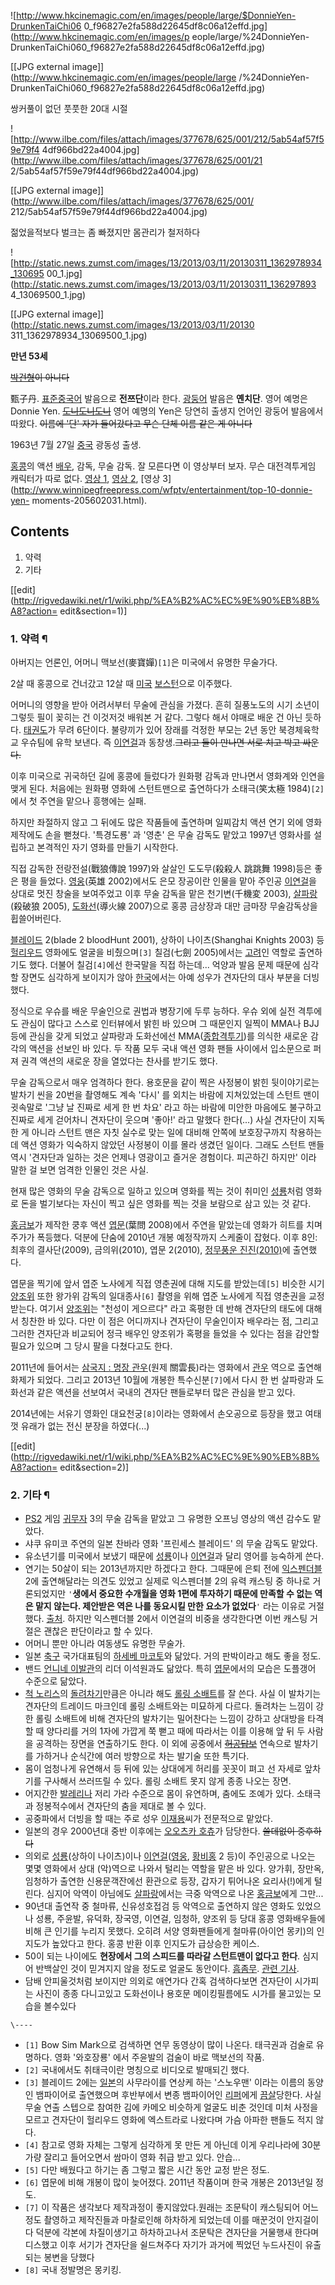 ![http://www.hkcinemagic.com/en/images/people/large/$DonnieYen-DrunkenTaiChi06
0_f96827e2fa588d22645df8c06a12effd.jpg](http://www.hkcinemagic.com/en/images/p
eople/large/%24DonnieYen-
DrunkenTaiChi060_f96827e2fa588d22645df8c06a12effd.jpg)

[[JPG external image]](http://www.hkcinemagic.com/en/images/people/large
/%24DonnieYen-DrunkenTaiChi060_f96827e2fa588d22645df8c06a12effd.jpg)

  
쌍커풀이 없던 풋풋한 20대 시절

![http://www.ilbe.com/files/attach/images/377678/625/001/212/5ab54af57f59e79f4
4df966bd22a4004.jpg](http://www.ilbe.com/files/attach/images/377678/625/001/21
2/5ab54af57f59e79f44df966bd22a4004.jpg)

[[JPG external image]](http://www.ilbe.com/files/attach/images/377678/625/001/
212/5ab54af57f59e79f44df966bd22a4004.jpg)

  
젊었을적보다 벌크는 좀 빠졌지만 몸관리가 철저하다

![http://static.news.zumst.com/images/13/2013/03/11/20130311_1362978934_130695
00_1.jpg](http://static.news.zumst.com/images/13/2013/03/11/20130311_136297893
4_13069500_1.jpg)

[[JPG external image]](http://static.news.zumst.com/images/13/2013/03/11/20130
311_1362978934_13069500_1.jpg)

  
**만년 53세**

<del>[박건형](%EB%B0%95%EA%B1%B4%ED%98%95.md)이 아니다</del>

甄子丹. [표준중국어](%ED%91%9C%EC%A4%80%EC%A4%91%EA%B5%AD%EC%96%B4.md) 발음으로
**전쯔단**이라 한다. [광둥어](%EA%B4%91%EB%91%A5%EC%96%B4.md) 발음은 **옌치단**. 영어 예명은
Donnie Yen. <del>[도니도니도니](%EC%A0%95%ED%98%95%EB%8F%88.md)</del> 영어 예명의 Yen은
당연히 출생지 언어인 광둥어 발음에서 따왔다. <del>이름에 '단' 자가 들어갔다고 무슨 단체 이름 같은 게 아니다</del>

1963년 7월 27일 [중국](%EC%A4%91%EA%B5%AD.md) 광동성 출생.

[홍콩](%ED%99%8D%EC%BD%A9.md)의 액션 [배우](%EB%B0%B0%EC%9A%B0.md), 감독, 무술 감독.
잘 모른다면 이 영상부터 보자. 무슨 대전격투게임 캐릭터가 따로 없다. [영상
1](http://www.youtube.com/watch?v=7Wxwyn-26-k), [영상
2](http://www.youtube.com/watch?feature=player_embedded&v=KBnr3Rg4nkY), [영상
3](http://www.winnipegfreepress.com/wfptv/entertainment/top-10-donnie-yen-
moments-205602031.html).

## Contents

    

1. 약력 
2. 기타 

[[edit](http://rigvedawiki.net/r1/wiki.php/%EA%B2%AC%EC%9E%90%EB%8B%A8?action=
edit&section=1)]

### 1. 약력 ¶

아버지는 언론인, 어머니 맥보선(麥寶嬋)`[1]`은 미국에서 유명한 무술가다.

  

2살 때 홍콩으로 건너갔고 12살 때 [미국](%EB%AF%B8%EA%B5%AD.md)
[보스턴](%EB%B3%B4%EC%8A%A4%ED%84%B4.md)으로 이주했다.

  

어머니의 영향을 받아 어려서부터 무술에 관심을 가졌다. 흔히 질풍노도의 시기 소년이 그렇듯 필이 꽂히는 건 이것저것 배워본 거 같다. 그렇다
해서 야매로 배운 건 아닌 듯하다. [태권도](%ED%83%9C%EA%B6%8C%EB%8F%84.md)가 무려 6단이다. 불량끼가 있어
장래를 걱정한 부모는 2년 동안 북경체육학교 우슈팀에 유학 보낸다. 즉
[이연걸](%EC%9D%B4%EC%97%B0%EA%B1%B8.md)과 동창생.<del>그리고 둘이 만나면 서로 치고 박고
싸운다.</del>

  

이후 미국으로 귀국하던 길에 홍콩에 들렀다가 원화평 감독과 만나면서 영화계와 인연을 맺게 된다. 처음에는 원화평 영화에 스턴트맨으로
출연하다가 소태극(笑太極 1984)`[2]`에서 첫 주연을 맡으나 흥행에는 실패.

  

하지만 좌절하지 않고 그 뒤에도 많은 작품들에 출연하며 일찌감치 액션 연기 외에 영화 제작에도 손을 뻗쳤다. '특경도룡' 과 '영춘' 은
무술 감독도 맡았고 1997년 영화사를 설립하고 본격적인 자기 영화를 만들기 시작한다.

  

직접 감독한 전랑전설(戰狼傳說 1997)와 살살인 도도무(殺殺人 跳跳舞 1998)등은 좋은 평을 들었다.
[영웅](%EC%98%81%EC%9B%85.md)(英雄 2002)에서도 은모 장공이란 인물을 맡아 주인공
[이연걸](%EC%9D%B4%EC%97%B0%EA%B1%B8.md)을 상대로 멋진 창술을 보여주었고 이후 무술 감독을 맡은
천기변(千機変 2003), [살파랑](%EC%82%B4%ED%8C%8C%EB%9E%91.md)(殺破狼 2005),
[도화선](%EB%8F%84%ED%99%94%EC%84%A0.md)(導火線 2007)으로 홍콩 금상장과 대만 금마장 무술감독상을
휩쓸어버린다.

  

[블레이드](%EB%B8%94%EB%A0%88%EC%9D%B4%EB%93%9C%28%EC%8B%A4%EC%82%AC%EC%98%81%ED%99%94%29.md) 2(blade 2 bloodHunt 2001), 상하이 나이츠(Shanghai Knights 2003) 등
[헐리우드](%ED%97%90%EB%A6%AC%EC%9A%B0%EB%93%9C.md) 영화에도 얼굴을 비췄으며`[3]` 칠검(七劍
2005)에서는 [고려](%EA%B3%A0%EB%A0%A4.md)인 역할로 출연하기도 했다. 더불어 칠검`[4]`에선 한국말을 직접
하는데... 억양과 발음 문제 때문에 심각할 장면도 심각하게 보이지가 않아 [한국](%ED%95%9C%EA%B5%AD.md)에서는 아예
성우가 견자단의 대사 부분을 더빙했다.

  

정식으로 우슈를 배운 무술인으로 권법과 병장기에 두루 능하다. 우슈 외에 실전 격투에도 관심이 많다고 스스로 인터뷰에서 밝힌 바 있으며 그
때문인지 일찍이 MMA나 BJJ 등에 관심을 갖게 되었고 살파랑과 도화선에선
MMA([종합격투기](%EC%A2%85%ED%95%A9%EA%B2%A9%ED%88%AC%EA%B8%B0.md))를 의식한 새로운 감각의
액션을 선보인 바 있다. 두 작품 모두 국내 액션 영화 팬들 사이에서 입소문으로 퍼져 권격 액션의 새로운 장을 열었다는 찬사를 받기도 했다.

  

무술 감독으로서 매우 엄격하다 한다. 용호문을 같이 찍은 사정봉이 밝힌 뒷이야기로는 발차기 씬을 20번을 촬영해도 계속 '다시' 를 외치는
바람에 지쳐있었는데 스턴트 맨이 귓속말로 '그냥 날 진짜로 세게 한 번 차요' 라고 하는 바람에 미안한 마음에도 불구하고 진짜로 세게
걷어차니 견자단이 웃으며 '좋아!' 라고 말했다 한다(...) 사실 견자단이 지독한 게 아니라 스턴트 맨은 자칫 실수로 맞는 일에 대비해
안쪽에 보호장구까지 착용하는데 액션 영화가 익숙하지 않았던 사정봉이 이를 몰라 생겼던 일이다. 그래도 스턴트 맨들 역시 '견자단과 일하는
것은 언제나 영광이고 즐거운 경험이다. 피곤하긴 하지만' 이라 말한 걸 보면 엄격한 인물인 것은 사실.

  

현재 많은 영화의 무술 감독으로 일하고 있으며 영화를 찍는 것이 취미인 [성룡](%EC%84%B1%EB%A3%A1.md)처럼 영화로
돈을 벌기보다는 자신이 찍고 싶은 영화를 찍는 것을 보람으로 삼고 있는 것 같다.

  

[홍금보](%ED%99%8D%EA%B8%88%EB%B3%B4.md)가 제작한 쿵후 액션
[엽문](%EC%97%BD%EB%AC%B8.md)(葉問 2008)에서 주연을 맡았는데 영화가 히트를 치며 주가가 폭등했다. 덕분에
단숨에 2010년 개봉 예정작까지 스케줄이 잡혔다. 이후 8인: 최후의 결사단(2009), 금의위(2010), 엽문 2(2010),
[정무풍운 진진(2010)](%EC%A0%95%EB%AC%B4%EB%AC%B8.md)에 출연했다.

  

엽문을 찍기에 앞서 엽준 노사에게 직접 영춘권에 대해 지도를 받았는데`[5]` 비슷한 시기
[양조위](%EC%96%91%EC%A1%B0%EC%9C%84.md) 또한 왕가위 감독의 일대종사`[6]` 촬영을 위해 엽준 노사에게
직접 영춘권을 교정받는다. 여기서 [양조위](%EC%96%91%EC%A1%B0%EC%9C%84.md)는 "천성이 게으르다" 라고 혹평한
데 반해 견자단의 태도에 대해서 칭찬한 바 있다. 다만 이 점은 어디까지나 견자단이 무술인이자 배우라는 점, 그리고 그러한 견자단과 비교되어
정극 배우인 양조위가 혹평을 들었을 수 있다는 점을 감안할 필요가 있으며 그 당시 팔을 다쳤다고도 한다.

  

2011년에 들어서는 [삼국지 : 명장 관우](%EC%82%BC%EA%B5%AD%EC%A7%80%20%3A%20%EB%AA%85%EC%9E%A5%20%EA%B4%80%EC%9A%B0.md)(원제 關雲長)라는 영화에서 [관우](%EA%B4%80%EC%9A%B0.md)
역으로 출연해 화제가 되었다. 그리고 2013년 10월에 개봉한 특수신분`[7]`에서 다시 한 번 살파랑과 도화선과 같은 액션을 선보여서
국내의 견자단 팬들로부터 많은 관심을 받고 있다.

  

2014년에는 서유기 영화인 대요천궁`[8]`이라는 영화에서 손오공으로 등장을 했고 여태껏 유래가 없는 전신 분장을 하였다(...)

  

[[edit](http://rigvedawiki.net/r1/wiki.php/%EA%B2%AC%EC%9E%90%EB%8B%A8?action=
edit&section=2)]

### 2. 기타 ¶

  * [PS2](PS2.md) 게임 [귀무자](%EA%B7%80%EB%AC%B4%EC%9E%90.md) 3의 무술 감독을 맡았고 그 유명한 오프닝 영상의 액션 감수도 맡았다.
  * 샤쿠 유미코 주연의 일본 찬바라 영화 '프린세스 블레이드' 의 무술 감독도 맡았다.
  * 유소년기를 미국에서 보냈기 때문에 [성룡](%EC%84%B1%EB%A3%A1.md)이나 [이연걸](%EC%9D%B4%EC%97%B0%EA%B1%B8.md)과 달리 영어를 능숙하게 쓴다.
  * 연기는 50살이 되는 2013년까지만 하겠다고 한다. 그때문에 은퇴 전에 [익스펜더블](%EC%9D%B5%EC%8A%A4%ED%8E%9C%EB%8D%94%EB%B8%94.md) 2에 출연해달라는 의견도 있었고 실제로 익스펜더블 2의 유력 캐스팅 중 하나로 거론되었지만 `'`**생에서 중요한 수개월을 영화 1편에 투자하기 때문에 만족할 수 없는 역은 맡지 않는다. 제안받은 역은 나를 동요시킬 만한 요소가 없었다**`'` 라는 이유로 거절했다. [출처](http://bbs2.ruliweb.daum.net/gaia/do/ruliweb/default/av/196/read?articleId=853070&bbsId=G003&itemId=13&pageIndex=1). 하지만 익스펜더블 2에서 이연걸의 비중을 생각한다면 이번 캐스팅 거절은 괜찮은 판단이라고 할 수 있다.
  * 어머니 뿐만 아니라 여동생도 유명한 무술가.
  * 일본 [축구](%EC%B6%95%EA%B5%AC.md) 국가대표팀의 [하세베 마코토](%ED%95%98%EC%84%B8%EB%B2%A0%20%EB%A7%88%EC%BD%94%ED%86%A0.md)와 닮았다. 거의 판박이라고 해도 좋을 정도.
  * 밴드 [언니네 이발관](%EC%96%B8%EB%8B%88%EB%84%A4%20%EC%9D%B4%EB%B0%9C%EA%B4%80.md)의 리더 이석원과도 닮았다. 특히 [엽문](%EC%97%BD%EB%AC%B8.md)에서의 모습은 도플갱어 수준으로 닮았다.
  * [척 노리스](%EC%B2%99%20%EB%85%B8%EB%A6%AC%EC%8A%A4.md)의 [돌려차기](%EB%8F%8C%EB%A0%A4%EC%B0%A8%EA%B8%B0.md)만큼은 아니라 해도 [롤링 소배트](%EB%A1%A4%EB%A7%81%20%EC%86%8C%EB%B0%B0%ED%8A%B8.md)를 잘 쓴다. 사실 이 발차기는 견자단의 트레이드 마크인데 롤링 소배트와는 미묘하게 다르다. 돌려차는 느낌이 강한 롤링 소배트에 비해 견자단의 발차기는 밀어찬다는 느낌이 강하고 상대방을 타격할 때 양다리를 거의 1자에 가깝게 쭉 뻗고 때에 따라서는 이를 이용해 앞 뒤 두 사람을 공격하는 장면을 연출하기도 한다. 이 외에 공중에서 <del>[허공답보](%ED%97%88%EA%B3%B5%EB%8B%B5%EB%B3%B4.md)</del> 연속으로 발차기를 가하거나 순식간에 여러 방향으로 차는 발기술 또한 특기다.
  * 몸이 엄청나게 유연해서 등 뒤에 있는 상대에게 허리를 꼿꼿이 펴고 선 자세로 앞차기를 구사해서 쓰러뜨릴 수 있다. 롤링 소배트 못지 않게 종종 나오는 장면.
  * 어지간한 [발레리나](%EB%B0%9C%EB%A0%88%EB%A6%AC%EB%82%98.md) 저리 가라 수준으로 몸이 유연하며, 춤에도 조예가 있다. 소태극과 정봉적수에서 견자단의 춤을 제대로 볼 수 있다.
  * 공중파에서 더빙을 할 때는 주로 성우 [이재용](%EC%9D%B4%EC%9E%AC%EC%9A%A9.md)씨가 전문적으로 맡았다.
  * 일본의 경우 2000년대 중반 이후에는 [오오츠카 호츄](%EC%98%A4%EC%98%A4%EC%B8%A0%EC%B9%B4%20%ED%98%B8%EC%B8%84.md)가 담당한다. <del>쓸데없이 중후하다</del>
  * 의외로 [성룡](%EC%84%B1%EB%A3%A1.md)(상하이 나이츠)이나 [이연걸](%EC%9D%B4%EC%97%B0%EA%B1%B8.md)([영웅](%EC%98%81%EC%9B%85.md), [황비홍](%ED%99%A9%EB%B9%84%ED%99%8D.md) 2 등)이 주인공으로 나오는 몇몇 영화에서 상대 (악)역으로 나와서 털리는 역할을 맡은 바 있다. 양가휘, 장만옥, 임청하가 출연한 신용문객잔에선 환관으로 등장, 갑자기 튀어나온 요리사(!)에게 털린다. 심지어 악역이 아님에도 [살파랑](%EC%82%B4%ED%8C%8C%EB%9E%91.md)에서는 극중 악역으로 나온 [홍금보](%ED%99%8D%EA%B8%88%EB%B3%B4.md)에게 그만...
  * 90년대 출연작 중 철마류, 신유성호접검 등 악역으로 출연하지 않은 영화도 있었으나 성룡, 주윤발, 유덕화, 장국영, 이연걸, 임청하, 양조위 등 당대 홍콩 영화배우들에 비해 큰 인기를 누리지 못했다. 오히려 서양 영화팬들에게 철마류(아이언 몽키)의 인지도가 높았다고 한다. 홍콩 반환 이후 인지도가 급상승한 케이스.
  * 50이 되는 나이에도 **현장에서 그의 스피드를 따라갈 스턴트맨이 없다고 한다**. 심지어 반백살인 것이 믿겨지지 않을 정도로 얼굴도 동안이다. [흠좀무](%ED%9D%A0%EC%A2%80%EB%AC%B4.md). [관련 기사](http://today.movie.naver.com/today/today.nhn?sectionCode=MOVIE_TUE&sectionId=927).
  * 담배 안피울것처럼 보이지만 의외로 애연가다 간혹 검색하다보면 견자단이 시가피는 사진이 종종 다니고있고 도화선이나 용호문 메이킹필름에도 시가를 물고있는 모습을 볼수있다

`\----`

  * `[1]` Bow Sim Mark으로 검색하면 연무 동영상이 많이 나온다. 태극권과 검술로 유명하다. 영화 '와호장룡' 에서 주윤발의 검술이 바로 맥보선의 작품.
  * `[2]` 국내에서도 취태극이란 명칭으로 비디오로 발매되긴 했다.
  * `[3]` 블레이드 2에는 [일본](%EC%9D%BC%EB%B3%B8.md)의 사무라이를 연상케 하는 '스노우맨' 이라는 이름의 동양인 뱀파이어로 출연했으며 후반부에서 변종 뱀파이어인 [리퍼](%EB%A6%AC%ED%8D%BC.md)에게 [끔살](%EB%81%94%EC%82%B4.md)당한다. 사실 무술 연출 스텝으로 참여한 김에 카메오 비슷하게 얼굴도 비춘 것인데 미처 사정을 모르고 견자단이 헐리우드 영화에 엑스트라로 나왔다며 가슴 아파한 팬들도 적지 않다.
  * `[4]` 참고로 영화 자체는 그렇게 심각하게 못 만든 게 아닌데 이게 우리나라에 30분 가량 잘리고 들어오면서 쌈마이 영화 취급 받고 있다. 안습...
  * `[5]` 다만 배웠다고 하기는 좀 그렇고 짧은 시간 동안 교정 받은 정도.
  * `[6]` 엽문에 비해 개봉이 많이 늦어졌다. 2011년 작품이며 한국 개봉은 2013년일 정도.
  * `[7]` 이 작품은 생각보다 제작과정이 좋지않았다.원래는 조문탁이 캐스팅되어 어느정도 촬영하고 제작진들과 마찰로인해 하차하게 되었는데 이를 매꾼것이 안지걸이다 덕분에 각본에 차질이생기고 하차하고나서 조문탁은 견자단을 거물행새 한다며 디스했고 이후 서기가 견자단을 쉴드쳐주다 자기가 과거에 찍었던 누드사진이 유출되는 봉변을 당했다
  * `[8]` 국내 정발명은 몽키킹.

